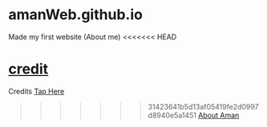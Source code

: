# amanWeb.github.io

Made my first website (About me)
<<<<<<< HEAD

[credit](https://github.com/hpnightowl)<br />
=======
Credits [Tap Here](https://github.com/hpnightowl/hpnightowl.github.io)<br />
>>>>>>> 31423641b5d13af05419fe2d0997d8940e5a1451
[About Aman](https://amang9446.github.io/amanWeb.github.io/)
